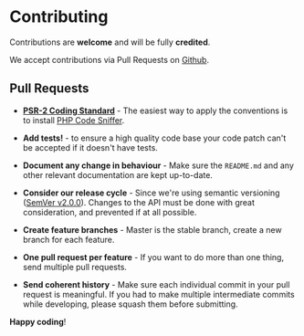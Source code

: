 # Contributing

Contributions are **welcome** and will be fully **credited**.

We accept contributions via Pull Requests on [Github](https://github.com/thephpleague/tactician).


## Pull Requests

- **[PSR-2 Coding Standard](https://github.com/php-fig/fig-standards/blob/master/accepted/PSR-2-coding-style-guide.md)** - The easiest way to apply the conventions is to install [PHP Code Sniffer](http://pear.php.net/package/PHP_CodeSniffer).

- **Add tests!** - to ensure a high quality code base your code patch can't be accepted if it doesn't have tests.

- **Document any change in behaviour** - Make sure the `README.md` and any other relevant documentation are kept up-to-date.

- **Consider our release cycle** - Since we're using semantic versioning ([SemVer v2.0.0](http://semver.org/)). Changes to the API must be done with great consideration, and prevented if at all possible.

- **Create feature branches** - Master is the stable branch, create a new branch for each feature.

- **One pull request per feature** - If you want to do more than one thing, send multiple pull requests.

- **Send coherent history** - Make sure each individual commit in your pull request is meaningful. If you had to make multiple intermediate commits while developing, please squash them before submitting.


**Happy coding**!
